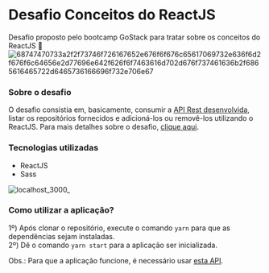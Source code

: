 # Desafio Conceitos do ReactJS
Desafio proposto pelo bootcamp GoStack para tratar sobre os conceitos do ReactJS :rocket:
![68747470733a2f2f73746f726167652e676f6f676c65617069732e636f6d2f676f6c64656e2d77696e642f626f6f7463616d702d676f737461636b2f6865616465722d6465736166696f732e706e67](https://user-images.githubusercontent.com/60238162/85185242-91769780-b269-11ea-839f-bad901f21f6e.png)

### Sobre o desafio ###

O desafio consistia em, basicamente, consumir a [API Rest desenvolvida](https://github.com/philipeF4ria/desafio-fundamentos-nodejs), listar os repositórios fornecidos e adicioná-los ou removê-los utilizando o ReactJS.
Para mais detalhes sobre o desafio, [clique aqui](https://github.com/Rocketseat/bootcamp-gostack-desafios/tree/master/desafio-fundamentos-reactjs).

### Tecnologias utilizadas ###

- ReactJS
- Sass

![localhost_3000_](https://user-images.githubusercontent.com/60238162/86492454-939a2500-bd44-11ea-9f78-046189b239c2.png)

### Como utilizar a aplicação? ###

1º) Após clonar o repositório, execute o comando `yarn` para que as dependências sejam instaladas. <br />
2º) Dê o comando `yarn start` para a aplicação ser inicializada. <br />

Obs.: Para que a aplicação funcione, é necessário usar [esta API](https://github.com/philipeF4ria/desafio-fundamentos-nodejs).
